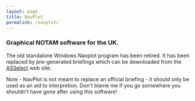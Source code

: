 ```yaml
---
layout: page
title: NavPlot
permalink: /navplot/
---
```


### Graphical NOTAM software for the UK.

The old standalone Windows Navplot program has been retired. It has been
replaced by pre-generated briefings which can be downloaded from the
[ASSelect](https://asselect.uk) web site.

Note - NavPlot is not meant to replace an official briefing - it
should only be used as an aid to interpretion. Don't blame me if you go
somewhere you shouldn't have gone after using this software!
